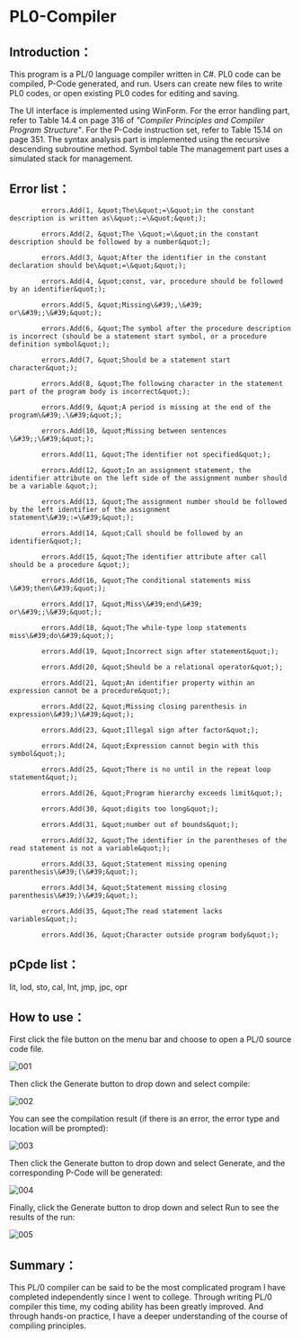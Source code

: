 # PL0-Compiler

## Introduction：

This program is a PL/0 language compiler written in C#. PL0 code can be compiled, P-Code generated, and run. Users can create new files to write PL0 codes, or open existing PL0 codes for editing and saving.

The UI interface is implemented using WinForm. For the error handling part, refer to Table 14.4 on page 316 of *"Compiler Principles and Compiler Program Structure"*. For the P-Code instruction set, refer to Table 15.14 on page 351. The syntax analysis part is implemented using the recursive descending subroutine method. Symbol table The management part uses a simulated stack for management.

## Error list：

            errors.Add(1, &quot;The\&quot;=\&quot;in the constant description is written as\&quot;:=\&quot;&quot;);

            errors.Add(2, &quot;The \&quot;=\&quot;in the constant description should be followed by a number&quot;);

            errors.Add(3, &quot;After the identifier in the constant declaration should be\&quot;=\&quot;&quot;);

            errors.Add(4, &quot;const, var, procedure should be followed by an identifier&quot;);

            errors.Add(5, &quot;Missing\&#39;,\&#39; or\&#39;;\&#39;&quot;);

            errors.Add(6, &quot;The symbol after the procedure description is incorrect (should be a statement start symbol, or a procedure definition symbol&quot;);

            errors.Add(7, &quot;Should be a statement start character&quot;);

            errors.Add(8, &quot;The following character in the statement part of the program body is incorrect&quot;);

            errors.Add(9, &quot;A period is missing at the end of the program\&#39;.\&#39;&quot;);

            errors.Add(10, &quot;Missing between sentences \&#39;;\&#39;&quot;);

            errors.Add(11, &quot;The identifier not specified&quot;);

            errors.Add(12, &quot;In an assignment statement, the identifier attribute on the left side of the assignment number should be a variable &quot;);

            errors.Add(13, &quot;The assignment number should be followed by the left identifier of the assignment statement\&#39;:=\&#39;&quot;);

            errors.Add(14, &quot;Call should be followed by an identifier&quot;);

            errors.Add(15, &quot;The identifier attribute after call should be a procedure &quot;);

            errors.Add(16, &quot;The conditional statements miss \&#39;then\&#39;&quot;);

            errors.Add(17, &quot;Miss\&#39;end\&#39; or\&#39;;\&#39;&quot;);

            errors.Add(18, &quot;The while-type loop statements miss\&#39;do\&#39;&quot;);

            errors.Add(19, &quot;Incorrect sign after statement&quot;);

            errors.Add(20, &quot;Should be a relational operator&quot;);

            errors.Add(21, &quot;An identifier property within an expression cannot be a procedure&quot;);

            errors.Add(22, &quot;Missing closing parenthesis in expression\&#39;)\&#39;&quot;);

            errors.Add(23, &quot;Illegal sign after factor&quot;);

            errors.Add(24, &quot;Expression cannot begin with this symbol&quot;);

            errors.Add(25, &quot;There is no until in the repeat loop statement&quot;);

            errors.Add(26, &quot;Program hierarchy exceeds limit&quot;);

            errors.Add(30, &quot;digits too long&quot;);

            errors.Add(31, &quot;number out of bounds&quot;);

            errors.Add(32, &quot;The identifier in the parentheses of the read statement is not a variable&quot;);

            errors.Add(33, &quot;Statement missing opening parenthesis\&#39;(\&#39;&quot;);

            errors.Add(34, &quot;Statement missing closing parenthesis\&#39;)\&#39;&quot;);

            errors.Add(35, &quot;The read statement lacks variables&quot;);

            errors.Add(36, &quot;Character outside program body&quot;);

## pCpde list：

 lit, lod, sto, cal, Int, jmp, jpc, opr

## How to use：

First click the file button on the menu bar and choose to open a PL/0 source code file.

![001](/image001.png)

Then click the Generate button to drop down and select compile:

![002](/image002.png)

You can see the compilation result (if there is an error, the error type and location will be prompted):

![003](/image003.png)

Then click the Generate button to drop down and select Generate, and the corresponding P-Code will be generated:

![004](/image004.png)

Finally, click the Generate button to drop down and select Run to see the results of the run:

![005](/image005.png)

## Summary：

This PL/0 compiler can be said to be the most complicated program I have completed independently since I went to college. Through writing PL/0 compiler this time, my coding ability has been greatly improved. And through hands-on practice, I have a deeper understanding of the course of compiling principles.
